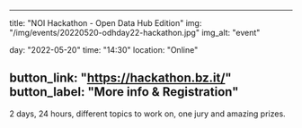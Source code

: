 <!--
SPDX-FileCopyrightText: NOI Techpark <digital@noi.bz.it>

SPDX-License-Identifier: CC0-1.0
-->

---
title: "NOI Hackathon - Open Data Hub Edition"
img: "/img/events/20220520-odhday22-hackathon.jpg"
img_alt: "event"

day: "2022-05-20"
time: "14:30"
location: "Online"

button_link: "https://hackathon.bz.it/"
button_label: "More info & Registration"
---

2 days, 24 hours, different topics to work on, one jury and amazing prizes.
